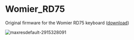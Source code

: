# Womier_RD75
Original firmware for the Womier RD75 keyboard ([download]([url](https://github.com/FirmwareLeaks/Womier_RD75/releases/tag/Womier)))

![maxresdefault-2915328091](https://github.com/user-attachments/assets/79c6168b-bc74-4ae7-9929-a38865975ba1)
